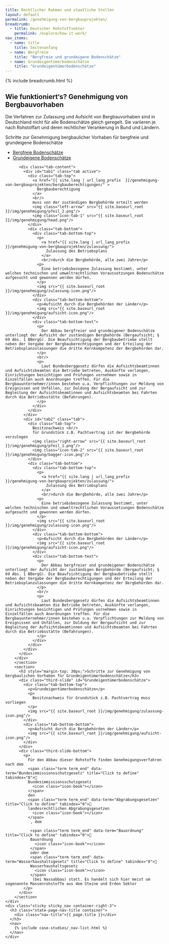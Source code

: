 ```yaml
---
title: Rechtlicher Rahmen und staatliche Stellen
layout: default
permalink: /genehmigung-von-bergbauprojekten/
breadcrumb:
  - title: Deutscher Rohstoffsektor
    permalink: /explore/how-it-work/
nav_items:
  - name: title
    title: Seitenanfang
  - name: Bergfreie
    title: "Bergfreie und grundeigene Bodenschätze"
  - name: Grundeigentümerbodenschätze
    title: "Grundeigentümerbodenschätze"
---
```


<main class="container-page-wrapper layout-state-pages">
  <section class="container" style="position: relative;">
    {% include breadcrumb.html %}
    <h1 id="title">
      Wie funktioniert‘s? Genehmigung von Bergbauvorhaben
    </h1>
    <div class="container-left-9">
      <section id="intro" style="position: relative;">
        <p>
          Die Verfahren zur Zulas­sung und Aufsicht von Bergbauvorhaben sind in Deutschland nicht für alle Bodenschätze gleich geregelt. Sie variieren je nach Rohstoffart und deren rechtlicher Verankerung in Bund und Ländern.
        </p>
        <p>
          Schritte zur Genehmigung bergbaulicher Vorhaben für bergfreie und grundeigene Bodenschätze
        </p>
        <div class="tabs" id="Bergfreie">
          <ul class="tab-links">
            <li class="active"><a href="#tab1">Bergfreie Bodenschätze</a></li>
            <li><a href="#tab2">Grundeigene Bodenschätze</a></li>
          </ul>

          <div class="tab-content">
            <div id="tab1" class="tab active">
              <div class="tab-top">
                <a href="{{ site.lang | url_lang_prefix  }}/genehmigung-von-bergbauprojekten/bergbauberechtigungen/" >
                  Bergbauberechtigung
                </a>
                <br/>
                muss von der zuständigen Bergbehörde erteilt werden
                <img class="left-arrow" src="{{ site.baseurl_root }}/img/genehmigung/pfeil_2.png"/>
                <img class="icon-tab-1" src="{{ site.baseurl_root }}/img/genehmigung/head.png"/>
              </div>
              <div class="tab-bottom">
                <div class="tab-bottom-top">
                  <p>
                    <a href="{{ site.lang | url_lang_prefix  }}/genehmigung-von-bergbauprojekten/zulassung/">
                      Zulassung des Betriebsplans
                    </a>
                    <br/>durch die Bergbehörde, alle zwei Jahre</p>
                  <p>
                    Eine betriebsbezogene Zulassung bestimmt, unter welchen technischen und umweltrechtlichen Voraussetzungen Bodenschätze aufgesucht und gewonnen werden dürfen.
                  </p>
                  <img src="{{ site.baseurl_root }}/img/genehmigung/zulassung-icon.png"/>
                </div>
                <div class="tab-bottom-bottom">
                  <p>Aufsicht durch die Bergbehörden der Länder</p>
                  <img src="{{ site.baseurl_root }}/img/genehmigung/aufsicht-icon.png"/>
                </div>
                <div class="tab-bottom-text">
                  <p>
                    Der Abbau bergfreier und grundeigener Bodenschätze unterliegt der Aufsicht der zuständigen Bergbehörde (Bergaufsicht; § 69 Abs. 1 BBergG). Die Beaufsichtigung der Bergbaubetriebe stellt neben der Vergabe der Bergbauberechtigungen und der Erteilung der Betriebsplanzulassungen die dritte Kernkompetenz der Bergbehörden dar.
                  </p>
                  <br/>
                  <p>
                    Laut Bundesberggesetz dürfen die Aufsichtsbeamtinnen und Aufsichtsbeamten die Betriebe betreten, Auskünfte verlangen, Einrichtungen besichtigen und Prüfungen vornehmen sowie in Einzelfällen auch Anordnungen treffen. Für die Bergbauunternehmer/innen bestehen u.a. Verpflichtungen zur Meldung von Ereignissen und Unfällen, zur Duldung der Bergaufsicht und zur Begleitung der Aufsichtsbeamtinnen und Aufsichtsbeamten bei Fahrten durch die Betriebsstätte (Befahrungen).
                  </p>
                </div>
              </div>
            </div>
            <div id="tab2" class="tab">
              <div class="tab-top">
                Besitznachweis <br/>
                für Grundstück z.B. Pachtvertrag ist der Bergbehörde vorzulegen
                <img class="right-arrow" src="{{ site.baseurl_root }}/img/genehmigung/pfeil_1.png"/>
                <img class="icon-tab-2" src="{{ site.baseurl_root }}/img/genehmigung/bagger-icon.png"/>
              </div>
              <div class="tab-bottom">
                <div class="tab-bottom-top">
                  <p>
                    <a href="{{ site.lang | url_lang_prefix  }}/genehmigung-von-bergbauprojekten/zulassung/">
                      Zulassung des Betriebsplans
                    </a>
                    <br/>durch die Bergbehörde, alle zwei Jahre</p>
                  <p>
                    Eine betriebsbezogene Zulassung bestimmt, unter welchen technischen und umweltrechtlichen Voraussetzungen Bodenschätze aufgesucht und gewonnen werden dürfen.
                  </p>
                  <img src="{{ site.baseurl_root }}/img/genehmigung/zulassung-icon.png"/>
                </div>
                <div class="tab-bottom-bottom">
                  <p>Aufsicht durch die Bergbehörden der Länder</p>
                  <img src="{{ site.baseurl_root }}/img/genehmigung/aufsicht-icon.png"/>
                </div>
                <div class="tab-bottom-text">
                  <p>
                    Der Abbau bergfreier und grundeigener Bodenschätze unterliegt der Aufsicht der zuständigen Bergbehörde (Bergaufsicht; § 69 Abs. 1 BBergG). Die Beaufsichtigung der Bergbaubetriebe stellt neben der Vergabe der Bergbauberechtigungen und der Erteilung der Betriebsplanzulassungen die dritte Kernkompetenz der Bergbehörden dar.
                  </p>
                  <br/>
                  <p>
                    Laut Bundesberggesetz dürfen die Aufsichtsbeamtinnen und Aufsichtsbeamten die Betriebe betreten, Auskünfte verlangen, Einrichtungen besichtigen und Prüfungen vornehmen sowie in Einzelfällen auch Anordnungen treffen. Für die Bergbauunternehmer/innen bestehen u.a. Verpflichtungen zur Meldung von Ereignissen und Unfällen, zur Duldung der Bergaufsicht und zur Begleitung der Aufsichtsbeamtinnen und Aufsichtsbeamten bei Fahrten durch die Betriebsstätte (Befahrungen).
                  </p>
                </div>
              </div>
            </div>
          </div>
        </div>
        </section>
        <section>
          <h3 style="margin-top: 30px;">Schritte zur Genehmigung von bergbaulichen Vorhaben für Grundeigentümerbodenschätze</h3>
          <div class="third-slide" id="Grundeigentümerbodenschätze">
            <div class="tab-bottom-top">
              <p>Grundeigentümerbodenschätze</p>
              <p>
                Besitznachweis für Grundstück z.B. Pachtvertrag muss vorliegen
              </p>
              <img src="{{ site.baseurl_root }}/img/genehmigung/zulassung-icon.png"/>
            </div>
            <div class="tab-bottom-bottom">
              <p>Aufsicht durch die Bergbehörden der Länder</p>
              <img src="{{ site.baseurl_root }}/img/genehmigung/aufsicht-icon.png"/>
            </div>
          </div>
          <div class="third-slide-bottom">
            <p>
              Für den Abbau dieser Rohstoffe finden Genehmigungsverfahren nach dem
              <span class="term term_end" data-term="Bundesimmissionsschutzgesetz" title="Click to define" tabindex="0">
              Bundesimmissionsschutzgesetz
                <icon class="icon-book"></icon>
              </span>
              den
              <span class="term term_end" data-term="Abgrabungsgesetzen" title="Click to define" tabindex="0">
              landesrechtlichen Abgrabungsgesetzen
                <icon class="icon-book"></icon>
              </span>
               , dem

               <span class="term term_end" data-term="Bauordnung" title="Click to define" tabindex="0">
               Bauordnung
                 <icon class="icon-book"></icon>
               </span>
               oder dem
               <span class="term term_end" data-term="Wasserhaushaltsgesetz" title="Click to define" tabindex="0">
               Wasserhaushaltsgesetz
                 <icon class="icon-book"></icon>
               </span>
                (bei Nassabbau) statt. Es handelt sich hier meist um sogenannte Massenrohstoffe aus dem Steine und Erden Sektor
            </p>
          </div>
        </section>
    </div>
    <div class="sticky sticky_nav container-right-3">
      <h3 class="state-page-nav-title container">
        <div class="nav-title">{{ page.title }}</div>
      </h3>
      <nav>
        {% include case-studies/_nav-list.html %}
      </nav>
    </div>
  </section>
</main>

<script type="text/javascript" src="{{ site.baseurl_root }}/js/lib/static.min.js" charset="utf-8"></script>
<script>
jQuery(document).ready(function() {
    jQuery('.tabs .tab-links a').on('click', function(e)  {
        var currentAttrValue = jQuery(this).attr('href');

        // Show/Hide Tabs
        jQuery('.tabs ' + currentAttrValue).show().siblings().hide();

        // Change/remove current tab to active
        jQuery(this).parent('li').addClass('active').siblings().removeClass('active');

        e.preventDefault();
    });
});
</script>
